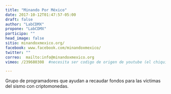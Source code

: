```yaml
---
title: "Minando Por México"
date: 2017-10-12T01:47:57-05:00
draft: false
author: "LabCDMX"
propone: "LabCDMX"
participa: ""
head_image: false
sitio: minandoxmexico.org/
facebook: www.facebook.com/minandoxmexico/
twitter: ""
correo:  mailto:info@minandoxmexico.org
vimeo: /239680308  #necesita ser codigo de origen de youtube (el chiquito)

---
```

Grupo de programadores que ayudan a recaudar fondos para las víctimas del sismo con criptomonedas.
